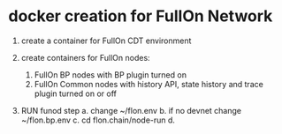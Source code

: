 # docker creation for FullOn Network

1. create a container for FullOn CDT environment
2. create containers for FullOn nodes:
   1. FullOn BP nodes with BP plugin turned on
   2. FullOn Common nodes with history API, state history and trace plugin turned on or off

1. RUN funod step
   a. change ~/flon.env 
   b. if no devnet change ~/flon.bp.env
   c. cd flon.chain/node-run
   d. 